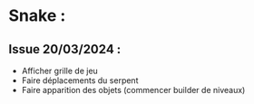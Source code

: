 # Snake :
## Issue 20/03/2024 :

- Afficher grille de jeu
- Faire déplacements du serpent
- Faire apparition des objets (commencer builder de niveaux)
